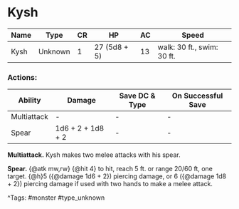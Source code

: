 # Kysh

| Name | Type | CR | HP | AC | Speed |
|------|------|----|----|----|-------|
| Kysh | Unknown | 1 | 27 (5d8 + 5) | 13 | walk: 30 ft., swim: 30 ft. |

### Actions:

| Ability | Damage | Save DC & Type | On Successful Save |
|---------|--------|----------------|--------------------|
| Multiattack | - | - | - |
| Spear | 1d6 + 2 + 1d8 + 2 | - | - |


**Multiattack.** Kysh makes two melee attacks with his spear.

**Spear.** {@atk mw,rw} {@hit 4} to hit, reach 5 ft. or range 20/60 ft, one target. {@h}5 ({@damage 1d6 + 2}) piercing damage, or 6 ({@damage 1d8 + 2}) piercing damage if used with two hands to make a melee attack.

^Tags: #monster #type_unknown